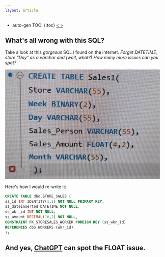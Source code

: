 ```yaml
---
layout: article
---
```

* auto-gen TOC:
{:toc}
<a class="prev" href="/articles/useyt"> < </a> <a class="next" href="/articles/24tte"> > </a>

## What's all wrong with this SQL?

Take a look at this *gorgeous* SQL I found on the internet. *Forget DATETIME, store "Day" as a varchar and (wait, what?) How many more issues can you spot?*  

<img src="/img/wwwsql.png">
                        
Here's how I would re-write it:

```sql
CREATE TABLE dbo.STORE_SALES (
ss_id INT IDENTITY(1,1) NOT NULL PRIMARY KEY,
ss_dateinserted DATETIME NOT NULL,
ss_wkr_id INT NOT NULL,
ss_amount DECIMAL(10,2) NOT NULL,
CONSTRAINT FK_STORESALES_WORKER FOREIGN KEY (ss_wkr_id)
REFERENCES dbo.WORKERS (wkr_id)
);
```

## And yes, [ChatGPT](/img/Chat-GPT-sees-the-issue.png) can spot the FLOAT issue.

